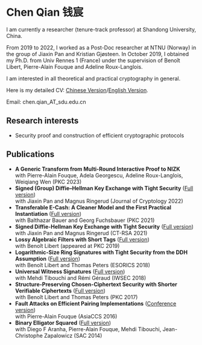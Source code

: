 # Chen Qian 钱宸
I am currently a researcher (tenure-track professor) at Shandong University, China.

From 2019 to 2022, I worked as a Post-Doc researcher at NTNU (Norway) in the group of Jiaxin Pan and Kristian Gjøsteen. In October 2019, I obtained my Ph.D. from Univ Rennes 1 (France) under the supervision of Benoît Libert, Pierre-Alain Fouque and Adeline Roux-Langlois. 

I am interested in all theoretical and practical cryptography in general.

Here is my detailed CV: [Chinese Version](CV/CV_ChenQian_Chinese.pdf)/[English Version](CV/CV_ChenQian_English.pdf).

Email: chen.qian_AT_sdu.edu.cn

## Research interests

- Security proof and construction of efficient cryptographic protocols

## Publications
- **A Generic Transform from Multi-Round Interactive Proof to NIZK** \
  with Pierre-Alain Fouque, Adela Georgescu, Adeline Roux-Langlois, Weiqiang Wen (PKC 2023)
- **Signed (Group) Diffie–Hellman Key Exchange with Tight Security** ([Full version](https://link.springer.com/article/10.1007/s00145-022-09438-y))\
  with Jiaxin Pan and Magnus Ringerud (Journal of Cryptology 2022)
- **Transferable E-Cash: A Cleaner Model and the First Practical Instantiation** ([Full version](https://eprint.iacr.org/2020/1400))\
  with Balthazar Bauer and  Georg Fuchsbauer (PKC 2021)
- **Signed Diffie-Hellman Key Exchange with Tight Security** ([Full version](https://eprint.iacr.org/2021/607))  \
  with Jiaxin Pan and Magnus Ringerud (CT-RSA 2021)
- **Lossy Algebraic Filters with Short Tags**  ([Full version](https://hal.inria.fr/hal-02124968))\
  with Benoît Libert (appeared at PKC 2019)
- **Logarithmic-Size Ring Signatures with Tight Security from the DDH Assumption**  ([Full version](MyPapers/tight-ring-sig-full-version.pdf))\
  with Benoît Libert and Thomas Peters (ESORICS 2018)
- **Universal Witness Signatures**  ([Full version](https://hal.archives-ouvertes.fr/hal-01814279/))\
  with Mehdi Tibouchi and Rémi Géraud (IWSEC 2018)
- **Structure-Preserving Chosen-Ciphertext Security with Shorter Verifiable Ciphertexts** ([Full version](MyPapers/SP-CCA-PKC17_full-version.pdf)) \
  with Benoît Libert and Thomas Peters (PKC 2017)
- **Fault Attacks on Efficient Pairing Implementations**  ([Conference version](https://dl.acm.org/doi/10.1145/2897845.2897907))\
  with Pierre-Alain Fouque (AsiaCCS 2016)
- **Binary Elligator Squared**  ([Full version](https://eprint.iacr.org/2014/486))\
  with Diego F Aranha, Pierre-Alain Fouque, Mehdi Tibouchi, Jean-Christophe Zapalowicz (SAC 2014)
